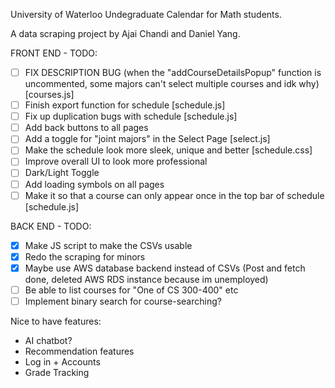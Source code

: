 University of Waterloo Undegraduate Calendar for Math students.

A data scraping project by Ajai Chandi and Daniel Yang.

FRONT END - TODO:
- [ ] FIX DESCRIPTION BUG (when the "addCourseDetailsPopup" function is uncommented, some majors can't select multiple courses and idk why) [courses.js]
- [ ] Finish export function for schedule [schedule.js]
- [ ] Fix up duplication bugs with schedule [schedule.js]
- [ ] Add back buttons to all pages
- [ ] Add a toggle for "joint majors" in the Select Page [select.js]
- [ ] Make the schedule look more sleek, unique and better [schedule.css]
- [ ] Improve overall UI to look more professional
- [ ] Dark/Light Toggle
- [ ] Add loading symbols on all pages
- [ ] Make it so that a course can only appear once in the top bar of schedule [schedule.js]

BACK END - TODO:
- [X] Make JS script to make the CSVs usable
- [X] Redo the scraping for minors
- [X] Maybe use AWS database backend instead of CSVs (Post and fetch done, deleted AWS RDS instance because im unemployed)
- [ ] Be able to list courses for "One of CS 300-400" etc
- [ ] Implement binary search for course-searching?

Nice to have features:
- AI chatbot?
- Recommendation features
- Log in + Accounts
- Grade Tracking 
